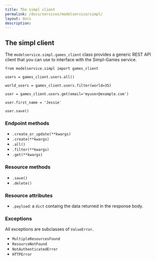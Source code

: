 ```yaml
---
title: The simpl client
permalink: /docs/services/modelservice/simpl/
layout: docs
description:
---
```


## The simpl client

The `modelservice.simpl.games_client` class provides a generic REST API client that you can use to interface with the Simpl-Games service.


```
from modelservice.simpl import games_client

users = games_client.users.all()

world_users = games_client.users.filter(world=35)

user = games_client.users.get(email='myuser@example.com')

user.first_name = 'Jessie'

user.save()

```

### Endpoint methods

* `.create_or_update(**kwargs)`
* `.create(**kwargs)`
* `.all()`
* `.filter(**kwargs)`
* `.get(**kwargs)`

### Resource methods

* `.save()`
* `.delete()`

### Resource attributes

* `.payload`: a `dict` containg the data returned in the response body.


### Exceptions

All exceptions are subclasses of `ValueError`.

* `MultipleResourcesFound`
* `ResourceNotFound`
* `NotAuthenticatedError`
* `HTTPError`
